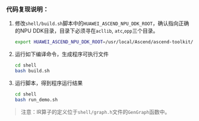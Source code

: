 ### 代码复现说明：

1. 修改`shell/build.sh`脚本中的`HUAWEI_ASCEND_NPU_DDK_ROOT`，确认指向正确的NPU DDK目录，目录下必须寻在`acllib`, `atc`,`opp`三个目录。

   ```bash
   export HUAWEI_ASCEND_NPU_DDK_ROOT=/usr/local/Ascend/ascend-toolkit/latest/x86_64-linux_gcc4.8.5
   ```

2. 运行如下编译命令，生成程序可执行文件

   ```bash
   cd shell
   bash build.sh
   ```

3. 运行脚本，得到程序运行结果

   ```bash
   cd shell
   bash run_demo.sh
   ```

> 注意：IR算子的定义位于`shell/graph.h`文件的`GenGraph`函数中。